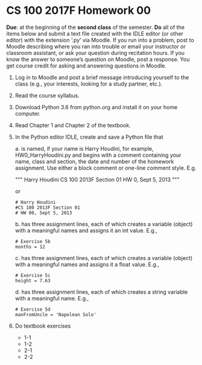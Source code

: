 # CS 100 2017F Homework 00
**Due**: at the beginning of the **second class** of the semester. 
**Do** all of the items below and submit a text file created with the IDLE editor (or other editor) with the extension ‘.py’ via Moodle. If you run into a problem, post to Moodle describing where you ran into trouble or email your instructor or classroom assistant, or ask your question during recitation hours. If you know the answer to someone’s question on Moodle, post a response. You get course credit for asking and answering questions in Moodle.

1.	Log in to Moodle and post a brief message introducing yourself to the class (e.g., your interests, looking for a study partner, etc.). 
2.	Read the course syllabus.
3.	Download Python 3.6 from python.org and install it on your home computer.
4.	Read Chapter 1 and Chapter 2 of the textbook.
5.	In the Python editor IDLE, create and save a Python file that
    
    a.	is named, if your name is Harry Houdini, for example, HW0_HarryHoudini.py and begins with a comment containing your name, class and section, the date and number of the homework assignment. Use either a block comment or one-line comment style. E.g.
 
    """ 
    Harry Houdini
    CS 100 2013F Section 01
     HW 0, Sept 5, 2013
    """

    or

    ```
    # Harry Houdini
    #CS 100 2013F Section 01
    # HW 00, Sept 5, 2013
    ```

    b.	has three assignment lines, each of which creates a variable (object) with a meaningful names and assigns it an int value. E.g., 
    ```
    # Exercise 5b
    months = 12
    ```

    c.	has three assignment lines, each of which creates a variable (object) with a meaningful names and assigns it a float value. E.g., 
    ```
    # Exercise 5c
    height = 7.63
    ```
    d.	has three assignment lines, each of which creates a string variable with a meaningful name. E.g., 
    
    ```
    # Exercise 5d
    manFromUncle = 'Napolean Solo'
    ```

6.	Do textbook exercises
 
    - 1-1
    - 1-2 
    - 2-1 
    - 2-2 


